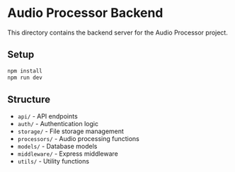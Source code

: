 # Audio Processor Backend

This directory contains the backend server for the Audio Processor project.

## Setup

```bash
npm install
npm run dev
```

## Structure

- `api/` - API endpoints
- `auth/` - Authentication logic
- `storage/` - File storage management
- `processors/` - Audio processing functions
- `models/` - Database models
- `middleware/` - Express middleware
- `utils/` - Utility functions